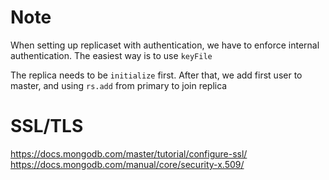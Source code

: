 # Note

When setting up replicaset with authentication, we have to enforce
internal authentication. The easiest way is to use `keyFile`

The replica needs to be `initialize` first. After that, we add first
user to master, and using `rs.add` from primary to join replica


# SSL/TLS

https://docs.mongodb.com/master/tutorial/configure-ssl/
https://docs.mongodb.com/manual/core/security-x.509/
